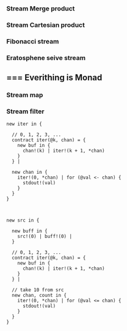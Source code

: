 ### Stream Merge product

### Stream Cartesian product

### Fibonacci stream

### Eratosphene seive stream

## === Everithing is Monad

### Stream map

### Stream filter

```
new iter in {
	
  // 0, 1, 2, 3, ...
  contract iter(@k, chan) = { 
    new buf in {
      chan!(k) | iter!(k + 1, *chan)      
    }
  } |
  
  new chan in {
    iter!(0, *chan) | for (@val <- chan) { 
      stdout!(val) 
    }  
  }
}



new src in {
	
  new buff in {
    src!(0) | buff!(0) | 
  }   
   
  // 0, 1, 2, 3, ...
  contract iter(@k, chan) = { 
    new buf in {
      chan!(k) | iter!(k + 1, *chan)      
    }
  } |
  
  // take 10 from src
  new chan, count in {
    iter!(0, *chan) | for (@val <= chan) { 
      stdout!(val) 
    }  
  }
}
```
